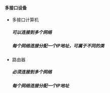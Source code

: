 #### 多接口设备
* 多接口计算机
    ##### 可以连接到多个网络
    ##### 每个网络连接分配一个IP地址，可属于不同的类
* 路由器
    ##### 必须连接到多个网络
    ##### 每个网络连接分配一个IP地址